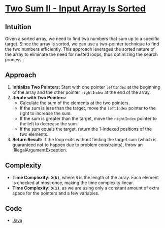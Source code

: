 # [Two Sum II - Input Array Is Sorted](https://leetcode.com/problems/two-sum-ii-input-array-is-sorted/description/)

## Intuition

Given a sorted array, we need to find two numbers that sum up to a specific target. Since the array is sorted, we can
use a two-pointer technique to find the two numbers efficiently. This approach leverages the sorted nature of the array
to eliminate the need for nested loops, thus optimizing the search process.

## Approach

1. **Initialize Two Pointers:** Start with one pointer `leftIndex` at the beginning of the array and the other pointer
   `rightIndex` at the end of the array.
2. **Iterate with Two Pointers:**
    - Calculate the sum of the elements at the two pointers.
    - If the sum is less than the target, move the `leftIndex` pointer to the right to increase the sum.
    - If the sum is greater than the target, move the `rightIndex` pointer to the left to decrease the sum.
    - If the sum equals the target, return the 1-indexed positions of the two elements.
3. **Return Result:** If the loop exits without finding the target sum (which is guaranteed not to happen due to problem
   constraints), throw an `IllegalArgumentException.

## Complexity

- **Time Complexity: `O(N)`**, where `N` is the length of the array. Each element is checked at most once, making the
  time complexity linear.
- **Time Complexity: `O(1)`**, as we are using only a constant amount of extra space for the pointers and a few
  variables.

## Code

- [Java](../src/main/java/io/dksifoua/leetcode/twosum2/Solution.java)